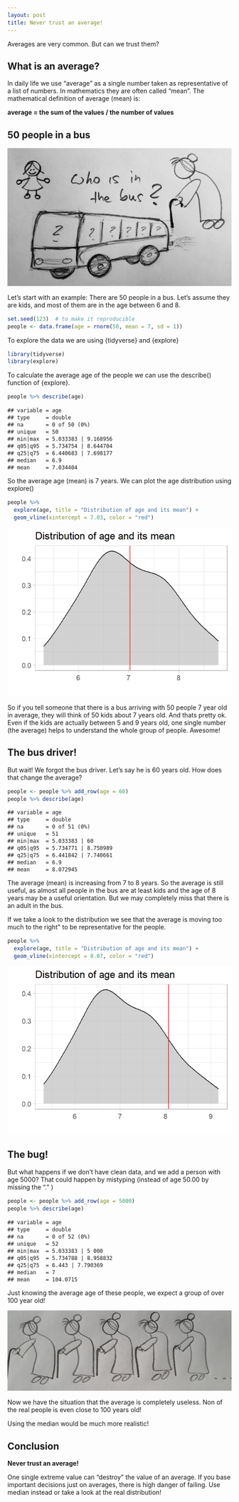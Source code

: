 ```yaml
---
layout: post
title: Never trust an average!
---
```


Averages are very common. But can we trust them?

## What is an average?

In daily life we use “average” as a single number taken as representative of a list of numbers. In mathematics they are often called “mean”.
The mathematical definition of average (mean) is:

**average = the sum of the values / the number of values**

## 50 people in a bus

![Who is in the bus?](../images/average-bus.jpg)

Let’s start with an example: There are 50 people in a bus. Let’s assume they are kids, and most of them are in the age between 6 and 8.

```R
set.seed(123)  # to make it reproducible
people <- data.frame(age = rnorm(50, mean = 7, sd = 1))
```

To explore the data we are using {tidyverse} and {explore}

```R
library(tidyverse)
library(explore)
```

To calculate the average age of the people we can use the describe() function of {explore}.

```R
people %>% describe(age)
```
```
## variable = age
## type     = double
## na       = 0 of 50 (0%)
## unique   = 50
## min|max  = 5.033383 | 9.168956
## q05|q95  = 5.734754 | 8.644704
## q25|q75  = 6.440683 | 7.698177
## median   = 6.9
## mean     = 7.034404
```

So the average age (mean) is 7 years. We can plot the age distribution using explore()

```R
people %>% 
  explore(age, title = "Distribution of age and its mean") +
  geom_vline(xintercept = 7.03, color = "red")
```
![Average = 7](../images/average-age-1.png)

So if you tell someone that there is a bus arriving with 50 people 7 year old in average, they will think of 50 kids about 7 years old. And thats pretty ok. Even if the kids are actually between 5 and 9 years old, one single number (the average) helps to understand the whole group of people. Awesome!

## The bus driver!

But wait! We forgot the bus driver. Let’s say he is 60 years old. How does that change the average?

```R
people <- people %>% add_row(age = 60)
people %>% describe(age)
```
```
## variable = age
## type     = double
## na       = 0 of 51 (0%)
## unique   = 51
## min|max  = 5.033383 | 60
## q05|q95  = 5.734771 | 8.750989
## q25|q75  = 6.441842 | 7.740661
## median   = 6.9
## mean     = 8.072945
```

The average (mean) is increasing from 7 to 8 years. So the average is still useful, as almost all people in the bus are at least kids and the age of 8 years may be a useful orientation. But we may completely miss that there is an adult in the bus.

If we take a look to the distribution we see that the average is moving too much to the right" to be representative for the people.

```R
people %>% 
  explore(age, title = "Distribution of age and its mean") +
  geom_vline(xintercept = 8.07, color = "red")
```

![Average = 8](../images/average-age-2.png)

## The bug!

But what happens if we don’t have clean data, and we add a person with age 5000? That could happen by mistyping (instead of age 50.00 by missing the “.” )

```R
people <- people %>% add_row(age = 5000)
people %>% describe(age)
```
```
## variable = age
## type     = double
## na       = 0 of 52 (0%)
## unique   = 52
## min|max  = 5.033383 | 5 000
## q05|q95  = 5.734788 | 8.958832
## q25|q75  = 6.443 | 7.790369
## median   = 7
## mean     = 104.0715
```

Just knowing the average age of these people, we expect a group of over 100 year old! 

![Average = 104](../images/average-bus-oldlades.jpg)

Now we have the situation that the average is completely useless. Non of the real people is even close to 100 years old!

Using the median would be much more realistic!

## Conclusion

**Never trust an average!**

One single extreme value can “destroy” the value of an average. If you base important decisions just on averages, there is high danger of failing. Use median instead or take a look at the real distribution!

